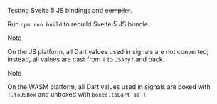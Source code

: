 Testing Svelte 5 JS bindings and ~~compiler~~.

Run `npm run build` to rebuild Svelte 5 JS bundle.

> [!Note]
> On the JS platform, all Dart values used in signals are not converted; instead, all values are cast from `T` to `JSAny?` and back.

> [!Note]
> On the WASM platform, all Dart values used in signals are boxed with `T.toJSBox` and unboxed with `boxed.toDart as T`.

